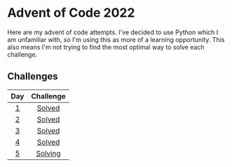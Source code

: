 # Advent of Code 2022

Here are my advent of code attempts. I've decided to use Python which I am unfamiliar with, so I'm using this as more of a learning opportunity. This also means I'm not trying to find the most optimal way to solve each challenge.

## Challenges

| Day       | Challenge              |
|:---------:|:----------------------:|
| [1](day1) | [Solved](day1/day1.py) |
| [2](day2) | [Solved](day2/day2.py) |
| [3](day3) | [Solved](day3/day3.py) |
| [4](day4) | [Solved](day4/day4.py) |
| [5](day5) | [Solving](day5/day5.py) |
